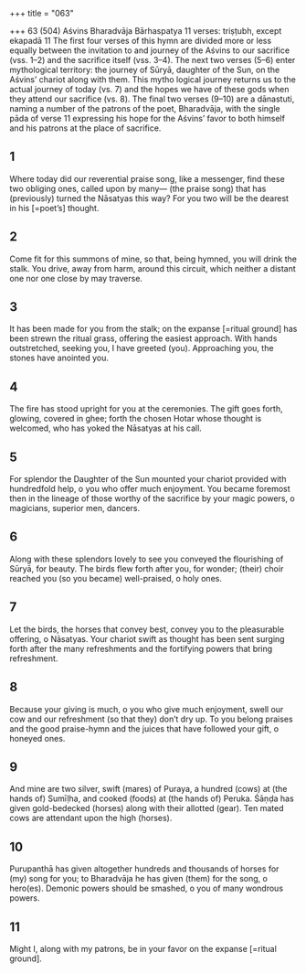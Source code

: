 +++
title = "063"

+++
63 (504)
Aśvins
Bharadvāja Bārhaspatya
11 verses: triṣṭubh, except ekapadā 11
The first four verses of this hymn are divided more or less equally between the  invitation to and journey of the Aśvins to our sacrifice (vss. 1–2) and the sacrifice  itself (vss. 3–4). The next two verses (5–6) enter mythological territory: the journey  of Sūryā, daughter of the Sun, on the Aśvins’ chariot along with them. This mytho
logical journey returns us to the actual journey of today (vs. 7) and the hopes we  have of these gods when they attend our sacrifice (vs. 8). The final two verses (9–10)  are a dānastuti, naming a number of the patrons of the poet, Bharadvāja, with the  single pāda of verse 11 expressing his hope for the Aśvins’ favor to both himself and  his patrons at the place of sacrifice.
## 1
Where today did our reverential praise song, like a messenger, find these  two obliging ones, called upon by many—
(the praise song) that has (previously) turned the Nāsatyas this way? For  you two will be the dearest in his [=poet’s] thought.
## 2
Come fit for this summons of mine, so that, being hymned, you will  drink the stalk.
You drive, away from harm, around this circuit, which neither a distant  one nor one close by may traverse.
## 3
It has been made for you from the stalk; on the expanse [=ritual  ground] has been strewn the ritual grass, offering the easiest
approach.
With hands outstretched, seeking you, I have greeted (you). Approaching  you, the stones have anointed you.
## 4
The fire has stood upright for you at the ceremonies. The gift goes forth,  glowing, covered in ghee;
forth the chosen Hotar whose thought is welcomed, who has yoked the  Nāsatyas at his call.
## 5
For splendor the Daughter of the Sun mounted your chariot provided  with hundredfold help, o you who offer much enjoyment.
You became foremost then in the lineage of those worthy of the sacrifice  by your magic powers, o magicians, superior men, dancers.
## 6
Along with these splendors lovely to see you conveyed the flourishing of  Sūryā, for beauty.
The birds flew forth after you, for wonder; (their) choir reached you (so  you became) well-praised, o holy ones.
## 7
Let the birds, the horses that convey best, convey you to the pleasurable  offering, o Nāsatyas.
Your chariot swift as thought has been sent surging forth after the many  refreshments and the fortifying powers that bring refreshment.

## 8
Because your giving is much, o you who give much enjoyment, swell our  cow and our refreshment (so that they) don’t dry up.
To you belong praises and the good praise-hymn and the juices that  have followed your gift, o honeyed ones.
## 9
And mine are two silver, swift (mares) of Puraya, a hundred (cows) at  (the hands of) Sumīḷha, and cooked (foods) at (the hands of) Peruka. Śāṇḍa has given gold-bedecked (horses) along with their allotted (gear).  Ten mated cows are attendant upon the high (horses).
## 10
Purupanthā has given altogether hundreds and thousands of horses for  (my) song for you;
to Bharadvāja he has given (them) for the song, o hero(es). Demonic  powers should be smashed, o you of many wondrous powers.
## 11
Might I, along with my patrons, be in your favor on the expanse  [=ritual ground].